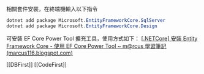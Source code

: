 
相關套件安裝，在終端機輸入以下指令
```C#
dotnet add package Microsoft.EntityFrameworkCore.SqlServer
dotnet add package Microsoft.EntityFrameworkCore.Design
```

可安裝 EF Core Power Tool 擴充工具，使用方式如下：
[[.NETCore] 安裝 Entity Framework Core - 使用 EF Core Power Tool ~ m@rcus 學習筆記 (marcus116.blogspot.com)](https://marcus116.blogspot.com/2019/04/netcore-entity-framework-core-ef-core.html)

[[DBFirst]]
[[CodeFirst]]
